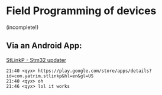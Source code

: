 # Field Programming of devices
(incomplete!)

## Via an Android App:

[StLinkP - Stm32 updater](https://play.google.com/store/apps/details?id=com.yatrim.stlinkp&hl=en&gl=US)

```
21:40 <qyx> https://play.google.com/store/apps/details?id=com.yatrim.stlinkp&hl=en&gl=US
21:40 <qyx> oh
21:46 <qyx> lol it works
```
